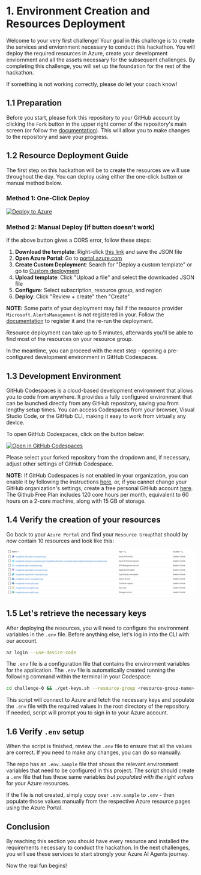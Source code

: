 
# 1. Environment Creation and Resources Deployment

Welcome to your very first challenge! Your goal in this challenge is to create the services and enviornment necessary to conduct this hackathon. You will deploy the required resources in Azure, create your development enviornment and all the assets necessary for the subsequent challenges. By completing this challenge, you will set up the foundation for the rest of the hackathon. 

If something is not working correctly, please do let your coach know!


## 1.1 Preparation

Before you start, please fork this repository to your GitHub account by clicking the `Fork` button in the upper right corner of the repository's main screen (or follow the [documentation](https://docs.github.com/en/pull-requests/collaborating-with-pull-requests/working-with-forks/fork-a-repo#forking-a-repository)). This will allow you to make changes to the repository and save your progress.

## 1.2 Resource Deployment Guide
The first step on this hackathon will be to create the resources we will use throughout the day. You can deploy using either the one-click button or manual method below.

### Method 1: One-Click Deploy
[![Deploy to Azure](https://aka.ms/deploytoazurebutton)](https://portal.azure.com/#create/Microsoft.Template/uri/https%3A%2F%2Fraw.githubusercontent.com%2Fmartaldsantos%2Fagentic-ai-hack%2Fmain%2Fchallenge-0%2Fiac%2Fazuredeploy.json)

### Method 2: Manual Deploy (if button doesn't work)
If the above button gives a CORS error, follow these steps:

1. **Download the template**: Right-click [this link](https://raw.githubusercontent.com/martaldsantos/agentic-ai-hack/main/challenge-0/iac/azuredeploy.json) and save the JSON file
2. **Open Azure Portal**: Go to [portal.azure.com](https://portal.azure.com)
3. **Create Custom Deployment**: Search for "Deploy a custom template" or go to [Custom deployment](https://portal.azure.com/#create/Microsoft.Template)
4. **Upload template**: Click "Upload a file" and select the downloaded JSON file
5. **Configure**: Select subscription, resource group, and region
6. **Deploy**: Click "Review + create" then "Create"

**NOTE:** Some parts of your deployment may fail if the resource provider `Microsoft.AlertsManagement` is not registered in your. Follow the [documentation](https://learn.microsoft.com/en-us/azure/azure-resource-manager/management/resource-providers-and-types#register-resource-provider-1) to register it and the re-run the deployment.

Resource deployment can take up to 5 minutes, afterwards you'll be able to find most of the resources on your resource group.

In the meantime, you can proceed with the next step - opening a pre-configured development environment in GitHub Codespaces.

## 1.3 Development Environment

GitHub Codespaces is a cloud-based development environment that allows you to code from anywhere. It provides a fully configured environment that can be launched directly from any GitHub repository, saving you from lengthy setup times. You can access Codespaces from your browser, Visual Studio Code, or the GitHub CLI, making it easy to work from virtually any device.

To open GitHub Codespaces, click on the button below:

[![Open in GitHub Codespaces](https://github.com/codespaces/badge.svg)](https://codespaces.new/)

Please select your forked repository from the dropdown and, if necessary, adjust other settings of GitHub Codespace.

**NOTE:** If GitHub Codespaces is not enabled in your organization, you can enable it by following the instructions [here](https://docs.github.com/en/codespaces/managing-codespaces-for-your-organization/enabling-or-disabling-github-codespaces-for-your-organization), or, if you cannot change your GitHub organization's settings, create a free personal GitHub account [here](https://github.com/signup?ref_cta=Sign+up&ref_loc=header+logged+out&ref_page=%2F&source=header-home). The Github Free Plan includes 120 core hours per month, equivalent to 60 hours on a 2-core machine, along with 15 GB of storage.

## 1.4 Verify the creation of your resources

Go back to your `Azure Portal` and find your `Resource Group`that should by now contain 10 resources and look like this:

![alt text](image.png)

## 1.5 Let's retrieve the necessary keys
After deploying the resources, you will need to configure the environment variables in the `.env` file. Before anything else, let's log in into the CLI with our account.

```bash
az login --use-device-code
```

The `.env` file is a configuration file that contains the environment variables for the application. The `.env` file is automatically created running the following command within the terminal in your Codespace:

```bash
cd challenge-0 && ./get-keys.sh --resource-group <resource-group-name>
```

This script will connect to Azure and fetch the necessary keys and populate the `.env` file with the required values in the root directory of the repository. If needed, script will prompt you to sign in to your Azure account.


## 1.6 Verify `.env` setup

When the script is finished, review the `.env` file to ensure that all the values are correct. If you need to make any changes, you can do so manually.

The repo has an `.env.sample` file that shows the relevant environment variables that need to be configured in this project. The script should create a `.env` file that has these same variables _but populated with the right values_ for your Azure resources.

If the file is not created, simply copy over `.env.sample` to `.env` - then populate those values manually from the respective Azure resource pages using the Azure Portal.

## Conclusion
By reaching this section you should have every resource and installed the requirements necessary to conduct the hackathon. In the next challenges, you will use these services to start strongly your Azure AI Agents journey.

Now the real fun begins!